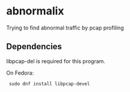 # abnormalix

Trying to find abnormal traffic by pcap profiling

## Dependencies

libpcap-del is required for this program.

On Fedora:
```
 sudo dnf install libpcap-devel
```


